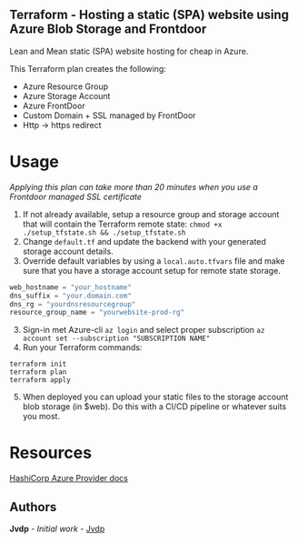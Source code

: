 Terraform - Hosting a static (SPA) website using Azure Blob Storage and Frontdoor
--
Lean and Mean static (SPA) website hosting for cheap in Azure.  

This Terraform plan creates the following: 
- Azure Resource Group 
- Azure Storage Account 
- Azure FrontDoor
- Custom Domain + SSL managed by FrontDoor
- Http -> https redirect

# Usage
*Applying this plan can take more than 20 minutes when you use a Frontdoor managed SSL certificate*
1) If not already available, setup a resource group and storage account that will contain the Terraform remote state:
```chmod +x ./setup_tfstate.sh && ./setup_tfstate.sh```
2) Change `default.tf` and update the backend with your generated storage account details.
2) Override default variables by using a ```local.auto.tfvars``` file and make sure that you have a storage account setup for remote state storage. 
```local.auto.tfvars
web_hostname = "your_hostname"
dns_suffix = "your.domain.com"
dns_rg = "yourdnsresourcegroup"
resource_group_name = "yourwebsite-prod-rg"
```
3) Sign-in met Azure-cli ```az login``` and select proper subscription ```az account set --subscription "SUBSCRIPTION NAME"```
4) Run your Terraform commands:
```
terraform init
terraform plan
terraform apply
```
5) When deployed you can upload your static files to the storage account blob storage (in $web). Do this with a CI/CD pipeline or whatever suits you most.  

# Resources
[HashiCorp Azure Provider docs](https://registry.terraform.io/providers/hashicorp/azurerm/latest/docs)  


## Authors

**Jvdp** - *Initial work* - [Jvdp](https://github.com/jvdp11)
